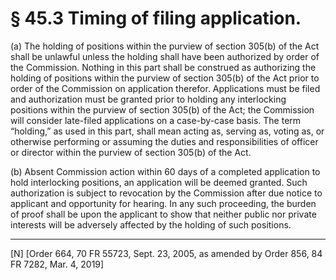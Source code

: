 # § 45.3   Timing of filing application.

(a) The holding of positions within the purview of section 305(b) of the Act shall be unlawful unless the holding shall have been authorized by order of the Commission. Nothing in this part shall be construed as authorizing the holding of positions within the purview of section 305(b) of the Act prior to order of the Commission on application therefor. Applications must be filed and authorization must be granted prior to holding any interlocking positions within the purview of section 305(b) of the Act; the Commission will consider late-filed applications on a case-by-case basis. The term “holding,” as used in this part, shall mean acting as, serving as, voting as, or otherwise performing or assuming the duties and responsibilities of officer or director within the purview of section 305(b) of the Act.


(b) Absent Commission action within 60 days of a completed application to hold interlocking positions, an application will be deemed granted. Such authorization is subject to revocation by the Commission after due notice to applicant and opportunity for hearing. In any such proceeding, the burden of proof shall be upon the applicant to show that neither public nor private interests will be adversely affected by the holding of such positions.



---

[N] [Order 664, 70 FR 55723, Sept. 23, 2005, as amended by Order 856, 84 FR 7282, Mar. 4, 2019]




